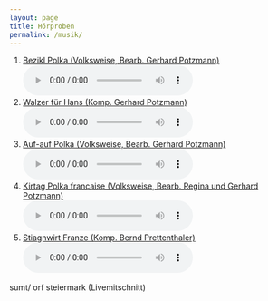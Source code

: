 ```yaml
---
layout: page
title: Hörproben
permalink: /musik/
---
```


1. [Bezikl Polka (Volksweise, Bearb. Gerhard Potzmann)](/assets/music/bezikl-polka.mp3)<br/><audio src="/assets/music/bezikl-polka.mp3" controls="true"></audio>
1. [Walzer für Hans (Komp. Gerhard Potzmann)](/assets/music/walzer-fuer-hans.mp3)<br/><audio src="/assets/music/walzer-fuer-hans.mp3" controls="true"></audio>
1. [Auf-auf Polka (Volksweise, Bearb. Gerhard Potzmann)](/assets/music/auf-auf-polka.mp3)<br/><audio src="/assets/music/auf-auf-polka.mp3" controls="true"></audio>
1. [Kirtag Polka francaise (Volksweise, Bearb. Regina und Gerhard Potzmann)](/assets/music/kirtag-polka-francaise.mp3)<br/><audio src="/assets/music/kirtag-polka-francaise.mp3" controls="true"></audio>
1. [Stiagnwirt Franze (Komp. Bernd Prettenthaler)](/assets/music/stiagnwirt-polka-franze.mp3)<br/><audio src="/assets/music/stiagnwirt-polka-franze.mp3" controls="true"></audio>

sumt/ orf steiermark (Livemitschnitt)